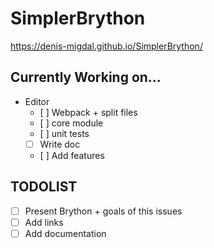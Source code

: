 # SimplerBrython

https://denis-migdal.github.io/SimplerBrython/

## Currently Working on...

- Editor
    - [ ] Webpack + split files
    - [ ] core module
    - [ ] unit tests
    - [ ] Write doc
    - [ ] Add features

## TODOLIST

- [ ] Present Brython + goals of this issues
- [ ] Add links
- [ ] Add documentation
